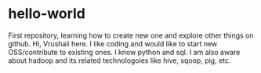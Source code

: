 # hello-world
First repository, learning how to create new one and explore other things on github.
Hi, Vrushali here. I like coding and would like to start new OSS/contribute to existing ones. I know python and sql. I am also aware about hadoop and its related technologoies like hive, sqoop, pig, etc.
